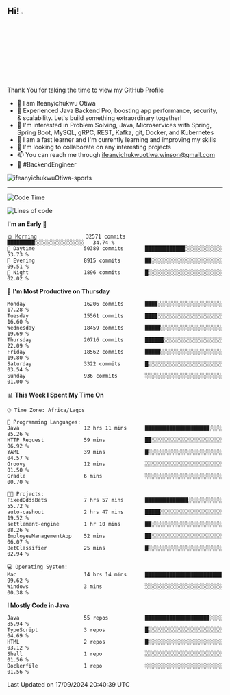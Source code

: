 <!-- BLOG-POST-LIST:START --><!-- BLOG-POST-LIST:END -->

## Hi! <img src="https://media.giphy.com/media/hvRJCLFzcasrR4ia7z/giphy.gif" width="4%"> 

Thank You for taking the time to view my GitHub Profile

- 👋 I am Ifeanyichukwu Otiwa
- 🚀 Experienced Java Backend Pro, boosting app performance, security, & scalability. Let's build something extraordinary together!
- 👀 I'm interested in Problem Solving, Java, Microservices with Spring, Spring Boot, MySQL, gRPC, REST, Kafka, git, Docker, and Kubernetes
- 🌱 I am a fast learner and I'm currently learning and improving my skills
- 💞️ I'm looking to collaborate on any interesting projects
- 📫 You can reach me through ifeanyichukwuotiwa.winson@gmail.com
- 🚀 #BackendEngineer

<p align="left" marginTop="10px"> <img src="https://komarev.com/ghpvc/?username=ifeanyichukwuOtiwa-sports&label=Profile%20views&color=0e75b6&style=for-the-badge" alt="ifeanyichukwuOtiwa-sports" /> </p>

***

<!--START_SECTION:waka-->
![Code Time](http://img.shields.io/badge/Code%20Time-2%2C903%20hrs%2029%20mins-blue)

![Lines of code](https://img.shields.io/badge/From%20Hello%20World%20I%27ve%20Written-22.9%20million%20lines%20of%20code-blue)

**I'm an Early 🐤** 

```text
🌞 Morning                32571 commits       █████████░░░░░░░░░░░░░░░░   34.74 % 
🌆 Daytime                50380 commits       █████████████░░░░░░░░░░░░   53.73 % 
🌃 Evening                8915 commits        ██░░░░░░░░░░░░░░░░░░░░░░░   09.51 % 
🌙 Night                  1896 commits        █░░░░░░░░░░░░░░░░░░░░░░░░   02.02 % 
```
📅 **I'm Most Productive on Thursday** 

```text
Monday                   16206 commits       ████░░░░░░░░░░░░░░░░░░░░░   17.28 % 
Tuesday                  15561 commits       ████░░░░░░░░░░░░░░░░░░░░░   16.60 % 
Wednesday                18459 commits       █████░░░░░░░░░░░░░░░░░░░░   19.69 % 
Thursday                 20716 commits       ██████░░░░░░░░░░░░░░░░░░░   22.09 % 
Friday                   18562 commits       █████░░░░░░░░░░░░░░░░░░░░   19.80 % 
Saturday                 3322 commits        █░░░░░░░░░░░░░░░░░░░░░░░░   03.54 % 
Sunday                   936 commits         ░░░░░░░░░░░░░░░░░░░░░░░░░   01.00 % 
```


📊 **This Week I Spent My Time On** 

```text
🕑︎ Time Zone: Africa/Lagos

💬 Programming Languages: 
Java                     12 hrs 11 mins      █████████████████████░░░░   85.26 % 
HTTP Request             59 mins             ██░░░░░░░░░░░░░░░░░░░░░░░   06.92 % 
YAML                     39 mins             █░░░░░░░░░░░░░░░░░░░░░░░░   04.57 % 
Groovy                   12 mins             ░░░░░░░░░░░░░░░░░░░░░░░░░   01.50 % 
Gradle                   6 mins              ░░░░░░░░░░░░░░░░░░░░░░░░░   00.70 % 

🐱‍💻 Projects: 
FixedOddsBets            7 hrs 57 mins       ██████████████░░░░░░░░░░░   55.72 % 
auto-cashout             2 hrs 47 mins       █████░░░░░░░░░░░░░░░░░░░░   19.52 % 
settlement-engine        1 hr 10 mins        ██░░░░░░░░░░░░░░░░░░░░░░░   08.26 % 
EmployeeManagementApp    52 mins             ██░░░░░░░░░░░░░░░░░░░░░░░   06.07 % 
BetClassifier            25 mins             █░░░░░░░░░░░░░░░░░░░░░░░░   02.94 % 

💻 Operating System: 
Mac                      14 hrs 14 mins      █████████████████████████   99.62 % 
Windows                  3 mins              ░░░░░░░░░░░░░░░░░░░░░░░░░   00.38 % 
```

**I Mostly Code in Java** 

```text
Java                     55 repos            █████████████████████░░░░   85.94 % 
TypeScript               3 repos             █░░░░░░░░░░░░░░░░░░░░░░░░   04.69 % 
HTML                     2 repos             █░░░░░░░░░░░░░░░░░░░░░░░░   03.12 % 
Shell                    1 repo              ░░░░░░░░░░░░░░░░░░░░░░░░░   01.56 % 
Dockerfile               1 repo              ░░░░░░░░░░░░░░░░░░░░░░░░░   01.56 % 
```




 Last Updated on 17/09/2024 20:40:39 UTC
<!--END_SECTION:waka-->

<!--
<p align="center">
![trophy](https://github-profile-trophy.vercel.app/?username=ifeanyichukwuOtiwa-sports&theme=onedark) (https://github.com/ryo-ma/github-profile-trophy)
</p>
-->

<!---
ifeanyi-otiwa/ifeanyi-otiwa is a ✨ special ✨ repository because its `README.md` (this file) appears on your GitHub profile.
You can click the Preview link to take a look at your changes.
--->
